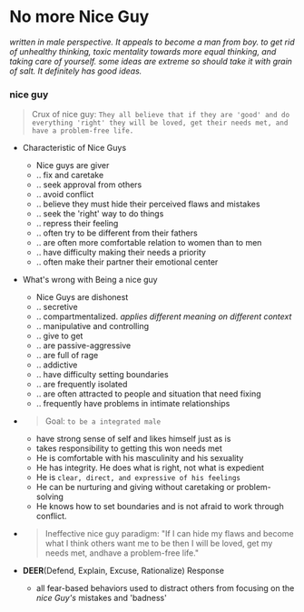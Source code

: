# No more Nice Guy #
_written in male perspective. It appeals to become a man from boy. to get rid of unhealthy thinking, toxic mentality towards more equal thinking, and taking care of yourself. some ideas are extreme so should take it with grain of salt. It definitely has good ideas._

### nice guy ###
> Crux of nice guy: `They all believe that if they are 'good' and do everything 'right' they will be loved, get their needs met, and have a problem-free life.`

+ Characteristic of Nice Guys
    + Nice guys are giver
    + .. fix and caretake
    + .. seek approval from others
    + .. avoid conflict
    + .. believe they must hide their perceived flaws and mistakes
    + .. seek the 'right' way to do things
    + .. repress their feeling
    + .. often try to be different from their fathers
    + .. are often more comfortable relation to women than to men
    + .. have difficulty making their needs a priority
    + .. often make their partner their emotional center
+ What's wrong with Being a nice guy
    + Nice Guys are dishonest
    + .. secretive
    + .. compartmentalized. _applies different meaning on different context_
    + .. manipulative and controlling
    + .. give to get
    + .. are passive-aggressive
    + .. are full of rage
    + .. addictive
    + .. have difficulty setting boundaries
    + .. are frequently isolated
    + .. are often attracted to people and situation that need fixing
    + .. frequently have problems in intimate relationships
+ > Goal: `to be a integrated male`
    + have strong sense of self and likes himself just as is
    + takes responsibility to getting this won needs met
    + He is comfortable with his masculinity and his sexuality
    + He has integrity. He does what is right, not what is expedient
    + He is `clear, direct, and expressive of his feelings`
    + He can be nurturing and giving without caretaking or problem-solving
    + He knows how to set boundaries and is not afraid to work through conflict.
+ > Ineffective nice guy paradigm: "If I can hide my flaws and become what I think others want me to be then I will be loved, get my needs met, andhave a problem-free life."

+ __DEER__(Defend, Explain, Excuse, Rationalize) Response
    + all fear-based behaviors used to distract others from focusing on the _nice Guy's_ mistakes and 'badness'

